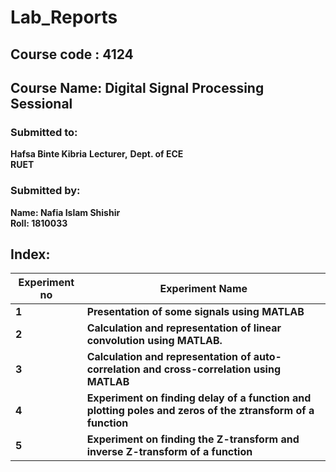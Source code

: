 # Lab_Reports
## Course code : 4124
## Course Name: Digital Signal Processing Sessional

### Submitted to:
**Hafsa Binte Kibria**
**Lecturer,**
**Dept. of ECE**                                                                                                     
**RUET**

### Submitted by:	
**Name:  Nafia Islam Shishir**   
**Roll:    1810033**

## Index:
| Experiment no | Experiment Name | 
| --- | --- |
| **1** | **Presentation of some signals using MATLAB** |
| **2** | **Calculation and representation of linear convolution using MATLAB.** |
| **3** | **Calculation and representation of auto-correlation and cross-correlation using MATLAB** |
| **4** | **Experiment on finding delay of a function and plotting poles and zeros of the ztransform of a function** |
| **5** | **Experiment on finding the Z-transform and inverse Z-transform of a function** |
